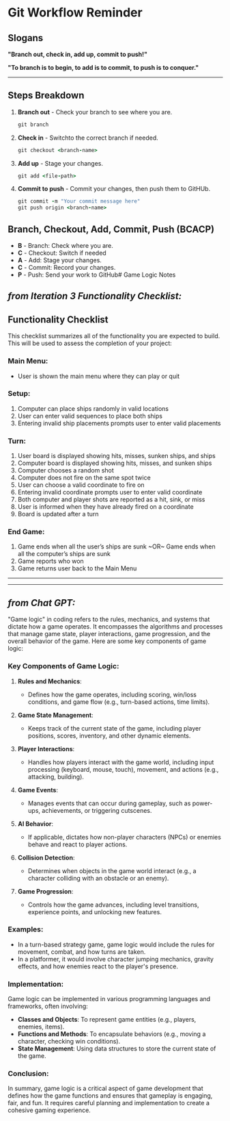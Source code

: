 # Git Workflow Reminder
 
## Slogans

**"Branch out, check in, add up, commit to push!"**

**"To branch is to begin, to add is to commit, to push is to conquer."**

---

## Steps Breakdown

1. **Branch out** - Check your branch to see where you are.
   ```ruby
   git branch
   ```
2. **Check in** - Switchto the correct branch if needed.
    ```ruby
    git checkout <branch-name>
    ```
3. **Add up** - Stage your changes.
    ```ruby
    git add <file-path>
    ```
4. **Commit to push** - Commit your changes, then push them to GitHUb.

    ```ruby
    git commit -m "Your commit message here"
    git push origin <branch-name>
    ```


## Branch, Checkout, Add, Commit, Push (BCACP)

- **B** - Branch: Check where you are.
- **C** - Checkout: Switch if needed
- **A** - Add: Stage  your changes.
- **C** - Commit: Record your changes.
- **P** - Push: Send your work to GitHub# Game Logic Notes

## *from Iteration 3 Functionality Checklist:*
## Functionality Checklist
This checklist summarizes all of the functionality you are expected to build. This will be used to assess the completion of your project:
### Main Menu:
- User is shown the main menu where they can play or quit

### Setup:
1. Computer can place ships randomly in valid locations
1. User can enter valid sequences to place both ships
1. Entering invalid ship placements prompts user to enter valid placements

### Turn:
1. User board is displayed showing hits, misses, sunken ships, and ships
1. Computer board is displayed showing hits, misses, and sunken ships
1. Computer chooses a random shot
1. Computer does not fire on the same spot twice
1. User can choose a valid coordinate to fire on
1. Entering invalid coordinate prompts user to enter valid coordinate
1. Both computer and player shots are reported as a hit, sink, or miss
1. User is informed when they have already fired on a coordinate
1. Board is updated after a turn

### End Game:
1. Game ends when all the user’s ships are sunk ~OR~ Game ends when all the computer’s ships are sunk
1. Game reports who won
1. Game returns user back to the Main Menu


-------------------------
-------------------------

## *from Chat GPT:*

"Game logic" in coding refers to the rules, mechanics, and systems that dictate how a game operates. It encompasses the algorithms and processes that manage game state, player interactions, game progression, and the overall behavior of the game. Here are some key components of game logic:

### Key Components of Game Logic:

1. **Rules and Mechanics**:
   - Defines how the game operates, including scoring, win/loss conditions, and game flow (e.g., turn-based actions, time limits).

2. **Game State Management**:
   - Keeps track of the current state of the game, including player positions, scores, inventory, and other dynamic elements.

3. **Player Interactions**:
   - Handles how players interact with the game world, including input processing (keyboard, mouse, touch), movement, and actions (e.g., attacking, building).

4. **Game Events**:
   - Manages events that can occur during gameplay, such as power-ups, achievements, or triggering cutscenes.

5. **AI Behavior**:
   - If applicable, dictates how non-player characters (NPCs) or enemies behave and react to player actions.

6. **Collision Detection**:
   - Determines when objects in the game world interact (e.g., a character colliding with an obstacle or an enemy).

7. **Game Progression**:
   - Controls how the game advances, including level transitions, experience points, and unlocking new features.

### Examples:
- In a turn-based strategy game, game logic would include the rules for movement, combat, and how turns are taken.
- In a platformer, it would involve character jumping mechanics, gravity effects, and how enemies react to the player's presence.

### Implementation:
Game logic can be implemented in various programming languages and frameworks, often involving:
- **Classes and Objects**: To represent game entities (e.g., players, enemies, items).
- **Functions and Methods**: To encapsulate behaviors (e.g., moving a character, checking win conditions).
- **State Management**: Using data structures to store the current state of the game.

### Conclusion:
In summary, game logic is a critical aspect of game development that defines how the game functions and ensures that gameplay is engaging, fair, and fun. It requires careful planning and implementation to create a cohesive gaming experience.